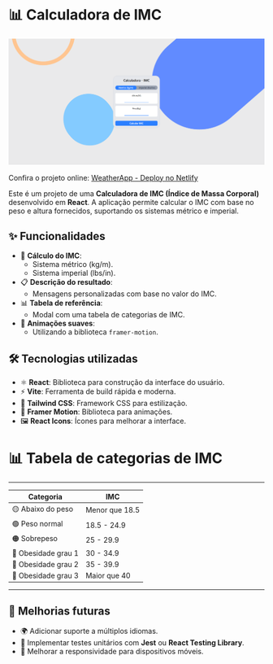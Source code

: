 # 📊 Calculadora de IMC

![IMCApp Screenshot](https://raw.githubusercontent.com/Marcos-Valee/IMC-Metric-and-Imperial/main/src/images/capturaDeTela.png)

Confira o projeto online: [WeatherApp - Deploy no Netlify](https://imc-metric-and-imperial.netlify.app/)

Este é um projeto de uma **Calculadora de IMC (Índice de Massa Corporal)** desenvolvido em **React**. A aplicação permite calcular o IMC com base no peso e altura fornecidos, suportando os sistemas métrico e imperial.

## ✨ Funcionalidades

- 🧮 **Cálculo do IMC**:
  - Sistema métrico (kg/m).
  - Sistema imperial (lbs/in).
- 📋 **Descrição do resultado**:
  - Mensagens personalizadas com base no valor do IMC.
- 📊 **Tabela de referência**:
  - Modal com uma tabela de categorias de IMC.
- 🎨 **Animações suaves**:
  - Utilizando a biblioteca `framer-motion`.

## 🛠️ Tecnologias utilizadas

- ⚛️ **React**: Biblioteca para construção da interface do usuário.
- ⚡ **Vite**: Ferramenta de build rápida e moderna.
- 🎨 **Tailwind CSS**: Framework CSS para estilização.
- 🕺 **Framer Motion**: Biblioteca para animações.
- 🖼️ **React Icons**: Ícones para melhorar a interface.

# 📊 Tabela de categorias de IMC

---------------------------------------------
| Categoria              | IMC              |
|------------------------|------------------|
| 🟡 Abaixo do peso      | Menor que 18.5  |
| 🟢 Peso normal         | 18.5 - 24.9     |
| 🟠 Sobrepeso           | 25 - 29.9       |
| 🔴 Obesidade grau 1    | 30 - 34.9       |
| 🔴 Obesidade grau 2    | 35 - 39.9       |
| 🔴 Obesidade grau 3    | Maior que 40    |
--------------------------------------------

## 🌟 Melhorias futuras

- 🌍 Adicionar suporte a múltiplos idiomas.
- 🧪 Implementar testes unitários com **Jest** ou **React Testing Library**.
- 📱 Melhorar a responsividade para dispositivos móveis.